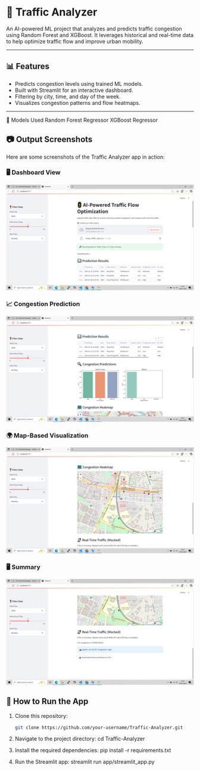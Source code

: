 # 🚦 Traffic Analyzer

An AI-powered ML project that analyzes and predicts traffic congestion using Random Forest and XGBoost. It leverages historical and real-time data to help optimize traffic flow and improve urban mobility.

---

## 📊 Features

- Predicts congestion levels using trained ML models.
- Built with Streamlit for an interactive dashboard.
- Filtering by city, time, and day of the week.
- Visualizes congestion patterns and flow heatmaps.

---

🧠 Models Used
Random Forest Regressor
XGBoost Regressor

## 📷 Output Screenshots

Here are some screenshots of the Traffic Analyzer app in action:

### 🖥️ Dashboard View
![Dashboard](images/dashboard.png)

### 📈 Congestion Prediction
![Prediction](images/prediction.png)

### 🌍 Map-Based Visualization
![Map](images/maps.png)

### 🖥️ Summary
![Map](images/summary.png)


## 🔧 How to Run the App

1. Clone this repository:

   ```bash
   git clone https://github.com/your-username/Traffic-Analyzer.git


2. Navigate to the project directory: cd Traffic-Analyzer

3. Install the required dependencies: pip install -r requirements.txt

4. Run the Streamlit app: streamlit run app/streamlit_app.py

